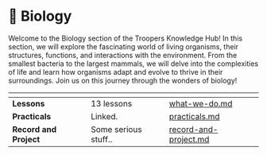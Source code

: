 # 🧬 Biology

Welcome to the Biology section of the Troopers Knowledge Hub! In this section, we will explore the fascinating world of living organisms, their structures, functions, and interactions with the environment. From the smallest bacteria to the largest mammals, we will delve into the complexities of life and learn how organisms adapt and evolve to thrive in their surroundings. Join us on this journey through the wonders of biology!

<table data-view="cards"><thead><tr><th></th><th></th><th data-hidden data-card-target data-type="content-ref"></th></tr></thead><tbody><tr><td><strong>Lessons</strong></td><td>13 lessons</td><td><a href="../../../overview/what-we-do.md">what-we-do.md</a></td></tr><tr><td><strong>Practicals</strong></td><td>Linked.</td><td><a href="../physics/practicals.md">practicals.md</a></td></tr><tr><td><strong>Record and Project</strong></td><td>Some serious stuff..</td><td><a href="record-and-project.md">record-and-project.md</a></td></tr></tbody></table>
